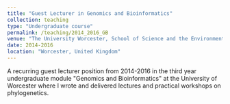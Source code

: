 ```yaml
---
title: "Guest Lecturer in Genomics and Bioinformatics"
collection: teaching
type: "Undergraduate course"
permalink: /teaching/2014_2016_GB
venue: "The University Worcester, School of Science and the Environment"
date: 2014-2016
location: "Worcester, United Kingdom"
---
```


A recurring guest lecturer position from 2014-2016 in the third year undergraduate module "Genomics and Bioinformatics" at the University of Worcester where I wrote and delivered lectures and practical workshops on phylogenetics.

